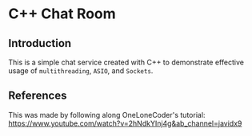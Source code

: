 # C++ Chat Room
## Introduction
This is a simple chat service created with C++ to demonstrate effective usage of `multithreading`, `ASIO`, and `Sockets`.


## References
This was made by following along OneLoneCoder's tutorial: https://www.youtube.com/watch?v=2hNdkYInj4g&ab_channel=javidx9